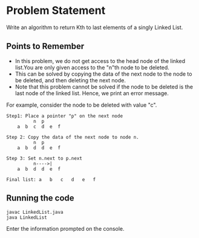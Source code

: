 # Problem Statement

Write an algorithm to return Kth to last elements of a singly Linked List.

## Points to Remember

* In this problem, we do not get access to the head node of the linked list.You are only given access to the "n"th node to be deleted.
* This can be solved by copying the data of the next node to the node to be deleted, and then deleting the next node.
* Note that this problem cannot be solved if the node to be deleted is the last node of the linked list. Hence, we print an error message.

For example, consider the node to be deleted with value "c".

    
    Step1: Place a pointer "p" on the next node
              n  p
        a  b  c  d  e  f

    Step 2: Copy the data of the next node to node n.
              n  p
        a  b  d  d  e  f

    Step 3: Set n.next to p.next
              n---->| 
        a  b  d  d  e  f

    Final list: a   b   c   d   e   f

## Running the code

    javac LinkedList.java
    java LinkedList

Enter the information prompted on the console.